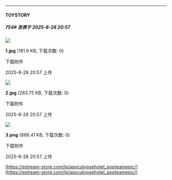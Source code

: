 ﻿
*****

####  TOYSTORY  
##### 754#       发表于 2025-8-28 20:57

<img src="https://img.stage1st.com/forum/202508/28/205753z1mzm5512zi55kok.jpg" referrerpolicy="no-referrer">

<strong>1.jpg</strong> (181.6 KB, 下载次数: 0)

下载附件

2025-8-28 20:57 上传

<img src="https://img.stage1st.com/forum/202508/28/205754th0ld0gllrx5luz2.jpg" referrerpolicy="no-referrer">

<strong>2.jpg</strong> (283.75 KB, 下载次数: 0)

下载附件

2025-8-28 20:57 上传

<img src="https://img.stage1st.com/forum/202508/28/205758rwl5fxmmjxd6wxwy.png" referrerpolicy="no-referrer">

<strong>3.png</strong> (886.41 KB, 下载次数: 0)

下载附件

2025-8-28 20:57 上传

[https://estream-store.com/lp/apocalypsehotel_popteamepic/](https://estream-store.com/lp/apocalypsehotel_popteamepic/)

